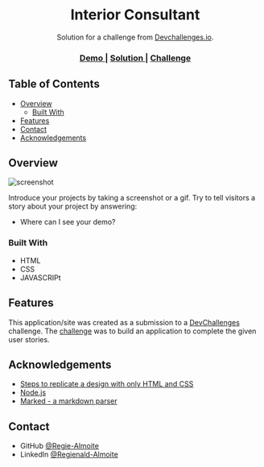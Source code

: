 <!-- Please update value in the {}  -->

<h1 align="center">Interior Consultant</h1>

<div align="center">
   Solution for a challenge from  <a href="http://devchallenges.io" target="_blank">Devchallenges.io</a>.
</div>

<div align="center">
  <h3>
    <a href="https://regie-almoite.github.io/dc-interior-consultant/">
      Demo
    </a>
    <span> | </span>
    <a href="https://github.com/Regie-Almoite/dc-interior-consultant">
      Solution
    </a>
    <span> | </span>
    <a href="https://devchallenges.io/challenges/Jymh2b2FyebRTUljkNcb">
      Challenge
    </a>
  </h3>
</div>

<!-- TABLE OF CONTENTS -->

## Table of Contents

-   [Overview](#overview)
    -   [Built With](#built-with)
-   [Features](#features)
-   [Contact](#contact)
-   [Acknowledgements](#acknowledgements)

<!-- OVERVIEW -->

## Overview

![screenshot](https://i.ibb.co/gRLj0hv/regie-almoite-github-io-dc-interior-consultant.png)

Introduce your projects by taking a screenshot or a gif. Try to tell visitors a story about your project by answering:

-   Where can I see your demo?

### Built With

<!-- This section should list any major frameworks that you built your project using. Here are a few examples.-->

-   HTML
-   CSS
-   JAVASCRIPt

## Features

<!-- List the features of your application or follow the template. Don't share the figma file here :) -->

This application/site was created as a submission to a [DevChallenges](https://devchallenges.io/challenges) challenge. The [challenge](https://devchallenges.io/challenges/Jymh2b2FyebRTUljkNcb) was to build an application to complete the given user stories.

## Acknowledgements

<!-- This section should list any articles or add-ons/plugins that helps you to complete the project. This is optional but it will help you in the future. For exmpale -->

-   [Steps to replicate a design with only HTML and CSS](https://devchallenges-blogs.web.app/how-to-replicate-design/)
-   [Node.js](https://nodejs.org/)
-   [Marked - a markdown parser](https://github.com/chjj/marked)

## Contact

-   GitHub [@Regie-Almoite](https://github.com/Regie-Almoite)
-   LinkedIn [@Regienald-Almoite](https://www.linkedin.com/in/regienald-almoite/)
